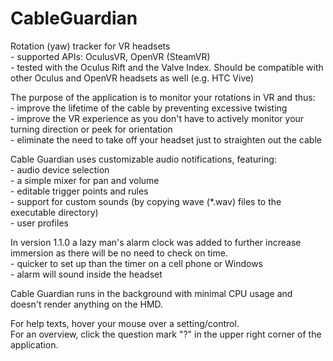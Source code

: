 # CableGuardian
Rotation (yaw) tracker for VR headsets  
     - supported APIs: OculusVR, OpenVR (SteamVR)       
     - tested with the Oculus Rift and the Valve Index. Should be compatible with other Oculus and OpenVR headsets as well (e.g. HTC Vive)

The purpose of the application is to monitor your rotations in VR and thus:  
     - improve the lifetime of the cable by preventing excessive twisting  
     - improve the VR experience as you don't have to actively monitor your turning direction or peek for orientation  
     - eliminate the need to take off your headset just to straighten out the cable

Cable Guardian uses customizable audio notifications, featuring:   
     - audio device selection  
     - a simple mixer for pan and volume  
     - editable trigger points and rules  
     - support for custom sounds (by copying wave (*.wav) files to the executable directory)  
     - user profiles  
    
In version 1.1.0 a lazy man's alarm clock was added to further increase immersion as there will be no need to check on time.  
     - quicker to set up than the timer on a cell phone or Windows  
     - alarm will sound inside the headset

Cable Guardian runs in the background with minimal CPU usage and doesn't render anything on the HMD.  

For help texts, hover your mouse over a setting/control.  
For an overview, click the question mark "?" in the upper right corner of the application.
